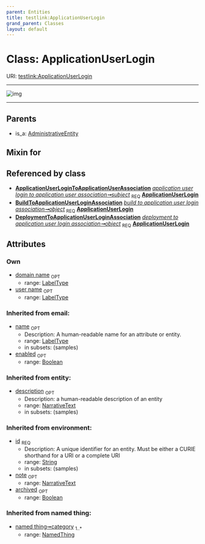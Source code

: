 ```yaml
---
parent: Entities
title: testlink:ApplicationUserLogin
grand_parent: Classes
layout: default
---
```


# Class: ApplicationUserLogin




URI: [testlink:ApplicationUserLogin](https://w3id.org/testlink/vocab/ApplicationUserLogin)


---

![img](http://yuml.me/diagram/nofunky;dir:TB/class/[NamedThing],[DeploymentToApplicationUserLoginAssociation],[BuildToApplicationUserLoginAssociation],[ApplicationUserLoginToApplicationUserAssociation],[ApplicationUserLoginToApplicationUserAssociation]-%20subject%201..1%3E[ApplicationUserLogin%7Cuser_name:label_type%20%3F;domain_name:label_type%20%3F;id(i):string;name(i):label_type%20%3F;enabled(i):boolean%20%3F;archived(i):boolean%20%3F;description(i):narrative_text%20%3F;note(i):narrative_text%20%3F],[BuildToApplicationUserLoginAssociation]-%20object%201..1%3E[ApplicationUserLogin],[DeploymentToApplicationUserLoginAssociation]-%20object%201..1%3E[ApplicationUserLogin],[AdministrativeEntity]%5E-[ApplicationUserLogin],[AdministrativeEntity])

---


## Parents

 *  is_a: [AdministrativeEntity](AdministrativeEntity.md)

## Mixin for


## Referenced by class

 *  **[ApplicationUserLoginToApplicationUserAssociation](ApplicationUserLoginToApplicationUserAssociation.md)** *[application user login to application user association➞subject](application_user_login_to_application_user_association_subject.md)*  <sub>REQ</sub>  **[ApplicationUserLogin](ApplicationUserLogin.md)**
 *  **[BuildToApplicationUserLoginAssociation](BuildToApplicationUserLoginAssociation.md)** *[build to application user login association➞object](build_to_application_user_login_association_object.md)*  <sub>REQ</sub>  **[ApplicationUserLogin](ApplicationUserLogin.md)**
 *  **[DeploymentToApplicationUserLoginAssociation](DeploymentToApplicationUserLoginAssociation.md)** *[deployment to application user login association➞object](deployment_to_application_user_login_association_object.md)*  <sub>REQ</sub>  **[ApplicationUserLogin](ApplicationUserLogin.md)**

## Attributes


### Own

 * [domain name](domain_name.md)  <sub>OPT</sub>
    * range: [LabelType](types/LabelType.md)
 * [user name](user_name.md)  <sub>OPT</sub>
    * range: [LabelType](types/LabelType.md)

### Inherited from email:

 * [name](name.md)  <sub>OPT</sub>
    * Description: A human-readable name for an attribute or entity.
    * range: [LabelType](types/LabelType.md)
    * in subsets: (samples)
 * [enabled](enabled.md)  <sub>OPT</sub>
    * range: [Boolean](types/Boolean.md)

### Inherited from entity:

 * [description](description.md)  <sub>OPT</sub>
    * Description: a human-readable description of an entity
    * range: [NarrativeText](types/NarrativeText.md)
    * in subsets: (samples)

### Inherited from environment:

 * [id](id.md)  <sub>REQ</sub>
    * Description: A unique identifier for an entity. Must be either a CURIE shorthand for a URI or a complete URI
    * range: [String](types/String.md)
    * in subsets: (samples)
 * [note](note.md)  <sub>OPT</sub>
    * range: [NarrativeText](types/NarrativeText.md)
 * [archived](archived.md)  <sub>OPT</sub>
    * range: [Boolean](types/Boolean.md)

### Inherited from named thing:

 * [named thing➞category](named_thing_category.md)  <sub>1..*</sub>
    * range: [NamedThing](NamedThing.md)
